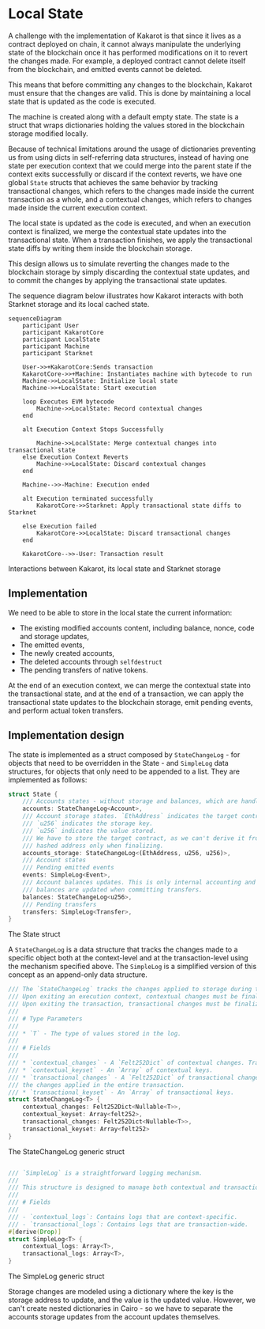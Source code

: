 # Local State

A challenge with the implementation of Kakarot is that since it lives as a
contract deployed on chain, it cannot always manipulate the underlying state of
the blockchain once it has performed modifications on it to revert the changes
made. For example, a deployed contract cannot delete itself from the blockchain,
and emitted events cannot be deleted.

This means that before committing any changes to the blockchain, Kakarot must
ensure that the changes are valid. This is done by maintaining a local state
that is updated as the code is executed.

The machine is created along with a default empty state. The state is a struct
that wraps dictionaries holding the values stored in the blockchain storage
modified locally.

Because of technical limitations around the usage of dictionaries preventing us
from using dicts in self-referring data structures, instead of having one state
per execution context that we could merge into the parent state if the context
exits successfully or discard if the context reverts, we have one global `State`
structs that achieves the same behavior by tracking transactional changes, which
refers to the changes made inside the current transaction as a whole, and a
contextual changes, which refers to changes made inside the current execution
context.

The local state is updated as the code is executed, and when an execution
context is finalized, we merge the contextual state updates into the
transactional state. When a transaction finishes, we apply the transactional
state diffs by writing them inside the blockchain storage.

This design allows us to simulate reverting the changes made to the blockchain
storage by simply discarding the contextual state updates, and to commit the
changes by applying the transactional state updates.

The sequence diagram below illustrates how Kakarot interacts with both Starknet
storage and its local cached state.

```mermaid
sequenceDiagram
    participant User
    participant KakarotCore
    participant LocalState
    participant Machine
    participant Starknet

    User->>+KakarotCore:Sends transaction
    KakarotCore->>+Machine: Instantiates machine with bytecode to run
    Machine->>LocalState: Initialize local state
    Machine->>+LocalState: Start execution

    loop Executes EVM bytecode
        Machine->>LocalState: Record contextual changes
    end

    alt Execution Context Stops Successfully

        Machine->>LocalState: Merge contextual changes into transactional state
    else Execution Context Reverts
        Machine->>LocalState: Discard contextual changes
    end

    Machine-->>-Machine: Execution ended

    alt Execution terminated successfully
        KakarotCore->>Starknet: Apply transactional state diffs to Starknet

    else Execution failed
        KakarotCore->>LocalState: Discard transactional changes
    end

    KakarotCore-->>-User: Transaction result

```

<span class="caption">Interactions between Kakarot, its local state and Starknet
storage</span>

## Implementation

We need to be able to store in the local state the current information:

- The existing modified accounts content, including balance, nonce, code and
  storage updates,
- The emitted events,
- The newly created accounts,
- The deleted accounts through `selfdestruct`
- The pending transfers of native tokens.

At the end of an execution context, we can merge the contextual state into the
transactional state, and at the end of a transaction, we can apply the
transactional state updates to the blockchain storage, emit pending events, and
perform actual token transfers.

## Implementation design

The state is implemented as a struct composed by `StateChangeLog` - for objects
that need to be overridden in the State - and `SimpleLog` data structures, for
objects that only need to be appended to a list. They are implemented as
follows:

```rust
struct State {
    /// Accounts states - without storage and balances, which are handled separately.
    accounts: StateChangeLog<Account>,
    /// Account storage states. `EthAddress` indicates the target contract,
    /// `u256` indicates the storage key.
    /// `u256` indicates the value stored.
    /// We have to store the target contract, as we can't derive it from the
    /// hashed address only when finalizing.
    accounts_storage: StateChangeLog<(EthAddress, u256, u256)>,
    /// Account states
    /// Pending emitted events
    events: SimpleLog<Event>,
    /// Account balances updates. This is only internal accounting and stored
    /// balances are updated when committing transfers.
    balances: StateChangeLog<u256>,
    /// Pending transfers
    transfers: SimpleLog<Transfer>,
}
```

<span class="caption">The State struct</span>

A `StateChangeLog` is a data structure that tracks the changes made to a
specific object both at the context-level and at the transaction-level using the
mechanism specified above. The `SimpleLog` is a simplified version of this
concept as an append-only data structure.

```rust
/// The `StateChangeLog` tracks the changes applied to storage during the execution of a transaction.
/// Upon exiting an execution context, contextual changes must be finalized into transactional changes.
/// Upon exiting the transaction, transactional changes must be finalized into storage updates.
///
/// # Type Parameters
///
/// * `T` - The type of values stored in the log.
///
/// # Fields
///
/// * `contextual_changes` - A `Felt252Dict` of contextual changes. Tracks the changes applied inside a single execution context.
/// * `contextual_keyset` - An `Array` of contextual keys.
/// * `transactional_changes` - A `Felt252Dict` of transactional changes. Tracks
/// the changes applied in the entire transaction.
/// * `transactional_keyset` - An `Array` of transactional keys.
struct StateChangeLog<T> {
    contextual_changes: Felt252Dict<Nullable<T>>,
    contextual_keyset: Array<felt252>,
    transactional_changes: Felt252Dict<Nullable<T>>,
    transactional_keyset: Array<felt252>
}
```

<span class="caption">The StateChangeLog generic struct</span>

```rust

/// `SimpleLog` is a straightforward logging mechanism.
///
/// This structure is designed to manage both contextual and transactional logs of a generic type `T`.
///
/// # Fields
///
/// - `contextual_logs`: Contains logs that are context-specific.
/// - `transactional_logs`: Contains logs that are transaction-wide.
#[derive(Drop)]
struct SimpleLog<T> {
    contextual_logs: Array<T>,
    transactional_logs: Array<T>,
}
```

<span class="caption">The SimpleLog generic struct</span>

Storage changes are modeled using a dictionary where the key is the storage
address to update, and the value is the updated value. However, we can't create
nested dictionaries in Cairo - so we have to separate the accounts storage
updates from the account updates themselves.
